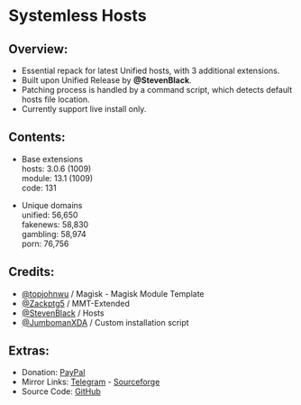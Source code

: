 # Systemless Hosts

## Overview:
- Essential repack for latest Unified hosts, with 3 additional extensions.
- Built upon Unified Release by **@StevenBlack**.
- Patching process is handled by a command script, which detects default hosts file location.
- Currently support live install only.

## Contents:
- Base extensions   
hosts: 3.0.6 (1009)   
module: 13.1 (1009)   
code: 131   

- Unique domains   
unified: 56,650   
fakenews: 58,830   
gambling: 58,974   
porn: 76,756   

## Credits:
- [@topjohnwu](https://github.com/topjohnwu) / Magisk - Magisk Module Template
- [@Zackptg5](https://github.com/Zackptg5) / MMT-Extended
- [@StevenBlack](https://github.com/StevenBlack) / Hosts
- [@JumbomanXDA](https://github.com/JumbomanXDA) / Custom installation script

## Extras:
- Donation: [PayPal](https://paypal.me/gloeyisk)   
- Mirror Links: [Telegram](https://t.me/gldppc) - [Sourceforge](https://bit.ly/2YZyZlA)   
- Source Code: [GitHub](https://github.com/gloeyisk/SystemlessHosts)   
